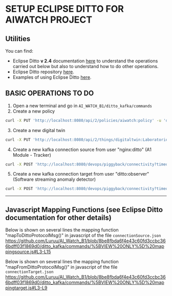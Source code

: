 # SETUP ECLIPSE DITTO FOR AIWATCH PROJECT

## Utilities
You can find:
- Eclipse Ditto **v 2.4** documentation [here](https://www.eclipse.org/ditto/2.4/intro-overview.html) to understand the operations carried out below but also to understand how to do other operations.
- Eclipse Ditto repository [here](https://github.com/eclipse-ditto/ditto).
- Examples of using Eclipse Ditto [here](https://github.com/eclipse-ditto/ditto-examples).

## BASIC OPERATIONS TO DO

1. Open a new terminal and go in ```AI_WATCH_B1/ditto_kafka/commands```
2. Create a new policy
```bash
curl -X PUT 'http://localhost:8080/api/2/policies/aiwatch:policy' -u 'ditto:ditto' -H 'Content-Type: application/json' -d @policy.json
```
3. Create a new digital twin
```bash
curl -X PUT 'http://localhost:8080/api/2/things/digitaltwin:Laboratorio_Corridoio' -u 'ditto:ditto' -H 'Content-Type: application/json' -d @digitaltwin.json
```
4. Create a new kafka connection source from user "nginx:ditto" (A1 Module - Tracker)
```bash
curl -X POST 'http://localhost:8080/devops/piggyback/connectivity?timeout=10' -u 'devops:foobar' -H 'Content-Type: application/json' -d @create_connectionSource.json
```
5. Create a new kafka connection target from user "ditto:observer" (Software streaming anomaly detector)
```bash
curl -X POST 'http://localhost:8080/devops/piggyback/connectivity?timeout=10' -u 'devops:foobar' -H 'Content-Type: application/json' -d @create_connectionTarget.json
```
***

## Javascript Mapping Functions (see Eclipse Ditto documentation for other details)
Below is shown on several lines the mapping function "mapToDittoProtocolMsg()" in javascript of the file ```connectionSource.json```
https://github.com/Luruu/AI_Watch_B1/blob/8be8fbda6f4e43c60fd3ccbc366bdff03f1869d0/ditto_kafka/commands/%5BVIEW%20ONLY%5D%20mappingsource.js#L3-L15

Below is shown on several lines the mapping function "mapFromDittoProtocolMsg()" in javascript of the file ```connectionTarget.json```
https://github.com/Luruu/AI_Watch_B1/blob/8be8fbda6f4e43c60fd3ccbc366bdff03f1869d0/ditto_kafka/commands/%5BVIEW%20ONLY%5D%20mappingtarget.js#L3-L9
